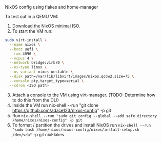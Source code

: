 NixOS config using flakes and home-manager

To test out in a QEMU VM:
1. Download the NixOS [minimal ISO](https://nixos.org/download.html).
2. To start the VM run: 
```bash
sudo virt-install \
  --name nixos \
  --boot uefi \
  --ram 4096 \
  --vcpus 4 \
  --network bridge:virbr0 \
  --os-type linux \
  --os-variant nixos-unstable \
  --disk path=/var/lib/libvirt/images/nixos.qcow2,size=75 \
  --console pty,target_type=serial \
  --cdrom <ISO path>
```
3. Attach a console to the VM using virt-manager. (TODO: Determine how to do this from the CLI)
4. Inside the VM run nix-shell --run "git clone https://github.com/adace123/nixos-config" -p git
5. Run `nix-shell --run "sudo git config --global --add safe.directory /home/nixos/nixos-config" -p git`
6. To format / partition the drives and install NixOS run `nix-shell --run "sudo bash /home/nixos/nixos-config/nixos/install-setup.sh /dev/vda"` -p git nixFlakes
